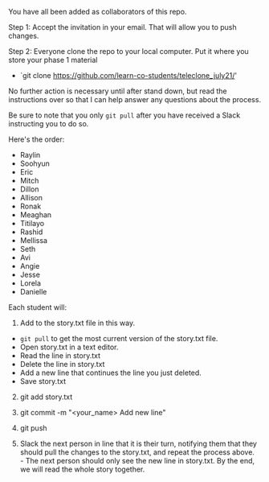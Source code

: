 You have all been added as collaborators of this repo. 

Step 1: Accept the invitation in your email. That will allow you to push changes.   

Step 2: Everyone clone the repo to your local computer. Put it where you store your phase 1 material
 - `git clone https://github.com/learn-co-students/teleclone_july21/'

No further action is necessary until after stand down, but read the instructions over so that I can help answer any questions about the process.  

Be sure to note that you only `git pull` after you have received a Slack instructing you to do so.

Here's the order:

- Raylin 
- Soohyun 
- Eric 
- Mitch 
- Dillon 
- Allison
- Ronak 
- Meaghan 
- Titilayo 
- Rashid 
- Mellissa 
- Seth
- Avi 
- Angie 
- Jesse 
- Lorela
- Danielle

Each student will: 

1. Add to the story.txt file in this way.
  - `git pull` to get the most current version of the story.txt file.
  - Open story.txt in a text editor.
  - Read the line in story.txt
  - Delete the line in story.txt
  - Add a new line that continues the line you just deleted.
  - Save story.txt

2. git add story.txt

3. git commit -m "<your_name> Add new line"

4. git push

5. Slack the next person in line that it is their turn, notifying them that they should pull the changes to the story.txt, and repeat the process above.   <br>   - The next person should only see the new line in story.txt.  By the end, we will read the whole story together.
